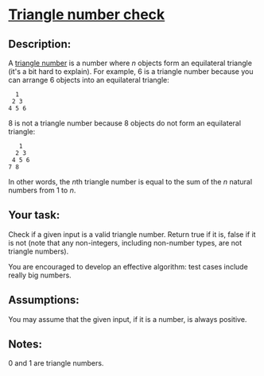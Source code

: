 # [Triangle number check](https://www.codewars.com/kata/triangle-number-check "https://www.codewars.com/kata/557e8a141ca1f4caa70000a6")

Description:
------------
A [triangle number](https://en.wikipedia.org/wiki/Triangular_number) is a number where *n* objects form an equilateral triangle (it's a bit hard to explain).  For example, 6 is a triangle number because you can arrange 6 objects into an equilateral triangle:
```
  1
 2 3
4 5 6
```
8 is not a triangle number because 8 objects do not form an equilateral triangle:
```
   1
  2 3
 4 5 6
7 8
```
In other words, the *n*th triangle number is equal to the sum of the *n* natural numbers from 1 to *n*.

Your task:
----------
Check if a given input is a valid triangle number.  Return true if it is, false if it is not (note that any non-integers, including non-number types, are not triangle numbers).

You are encouraged to develop an effective algorithm: test cases include really big numbers.

Assumptions:
------------
You may assume that the given input, if it is a number, is always positive.

Notes:
------
0 and 1 are triangle numbers.
